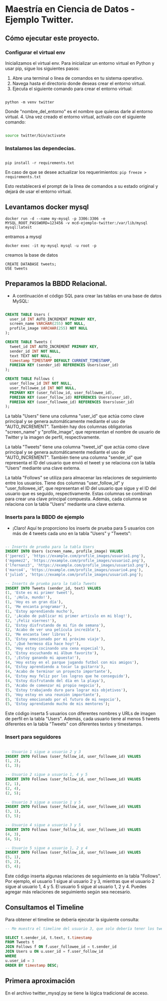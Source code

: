 # Maestría en Ciencia de Datos - Ejemplo Twitter.

## Cómo ejecutar este proyecto.

### Configurar el virtual env

Inicializamos el virtual env. Para inicializar un entorno virtual en Python y usar pip, sigue los siguientes pasos: 
1. Abre una terminal o línea de comandos en tu sistema operativo. 
2. Navega hasta el directorio donde deseas crear el entorno virtual. 
3. Ejecuta el siguiente comando para crear el entorno virtual:

```

python -m venv twitter
```



Donde "nombre_del_entorno" es el nombre que quieras darle al entorno virtual. 
4. Una vez creado el entorno virtual, actívalo con el siguiente comando:

```bash

source twitter/bin/activate
```


### Instalamos las dependecias.

```

pip install -r requirements.txt

```

En caso de que se desee actualizar los requerimientos: `pip freeze > requirements.txt`


Esto restablecerá el prompt de la línea de comandos a su estado original y dejará de usar el entorno virtual.

## Levantamos docker mysql
```
docker run -d --name my-mysql -p 3306:3306 -e MYSQL_ROOT_PASSWORD=123456 -v mcd-ejemplo-twitter:/var/lib/mysql mysql:latest
```
entramos a mysql
```
docker exec -it my-mysql mysql -u root -p 
```
creamos la base de datos 
```
CREATE DATABASE tweets;
USE tweets
```


## Preparamos la BBDD Relacional.
-  A continuación el código SQL para crear las tablas en una base de datos MySQL:

```sql

CREATE TABLE Users (
  user_id INT AUTO_INCREMENT PRIMARY KEY,
  screen_name VARCHAR(255) NOT NULL,
  profile_image VARCHAR(255) NOT NULL
);

CREATE TABLE Tweets (
  tweet_id INT AUTO_INCREMENT PRIMARY KEY,
  sender_id INT NOT NULL,
  text TEXT NOT NULL,
  timestamp TIMESTAMP DEFAULT CURRENT_TIMESTAMP,
  FOREIGN KEY (sender_id) REFERENCES Users(user_id)
);

CREATE TABLE Follows (
  user_follow_id INT NOT NULL,
  user_followee_id INT NOT NULL,
  PRIMARY KEY (user_follow_id, user_followee_id),
  FOREIGN KEY (user_follow_id) REFERENCES Users(user_id),
  FOREIGN KEY (user_followee_id) REFERENCES Users(user_id)
);
```

La tabla "Users" tiene una columna "user_id" que actúa como clave principal y se genera automáticamente mediante el uso de "AUTO_INCREMENT". También hay dos columnas obligatorias "screen_name" y "profile_image", que representan el nombre de usuario de Twitter y la imagen de perfil, respectivamente.

La tabla "Tweets" tiene una columna "tweet_id" que actúa como clave principal y se genera automáticamente mediante el uso de "AUTO_INCREMENT". También tiene una columna "sender_id" que representa el ID del usuario que envió el tweet y se relaciona con la tabla "Users" mediante una clave externa.

La tabla "Follows" se utiliza para almacenar las relaciones de seguimiento entre los usuarios. Tiene dos columnas "user_follow_id" y "user_followee_id", que representan el ID del usuario que sigue y el ID del usuario que es seguido, respectivamente. Estas columnas se combinan para crear una clave principal compuesta. Además, cada columna se relaciona con la tabla "Users" mediante una clave externa.

### Inserts para la BBDD de ejemplo

- ¡Claro! Aquí te proporciono los inserts de prueba para 5 usuarios con más de 4 tweets cada uno en la tabla "Users" y "Tweets":

```sql

-- Inserts de prueba para la tabla Users
INSERT INTO Users (screen_name, profile_image) VALUES
('jperez1', 'https://example.com/profile_images/usuario1.png'),
('mgomez2', 'https://example.com/profile_images/usuario2.png'),
('lfernanz3', 'https://example.com/profile_images/usuario3.png'),
('marco4', 'https://example.com/profile_images/usuario4.png'),
('julio5', 'https://example.com/profile_images/usuario5.png');

-- Inserts de prueba para la tabla Tweets
INSERT INTO Tweets (sender_id, text) VALUES
(1, 'Este es mi primer tweet'),
(1, '¡Hola, mundo!'),
(1, 'Hoy es un gran día'),
(1, 'Me encanta programar'),
(1, 'Estoy aprendiendo mucho'),
(2, '¡Acabo de publicar mi primer artículo en mi blog!'),
(2, '¡Feliz viernes!'),
(2, 'Estoy disfrutando de mi fin de semana'),
(2, 'Acabo de ver una película increíble'),
(2, 'Me encanta leer libros'),
(3, 'Estoy emocionado por mi próximo viaje'),
(3, '¡Qué hermoso día hace hoy!'),
(3, 'Hoy estoy cocinando una cena especial'),
(3, 'Estoy escuchando mi álbum favorito'),
(3, '¡Estoy ganando mi apuesta!'),
(4, 'Hoy estoy en el parque jugando futbol con mis amigos'),
(4, 'Estoy aprendiendo a tocar la guitarra'),
(4, 'Acabo de terminar un proyecto importante'),
(4, 'Estoy muy feliz por los logros que he conseguido'),
(4, 'Estoy disfrutando del día en la playa'),
(5, 'Acabo de comenzar mi propio negocio'),
(5, 'Estoy trabajando duro para lograr mis objetivos'),
(5, 'Hoy estoy en una reunión importante'),
(5, 'Estoy emocionado por el futuro de mi negocio'),
(5, 'Estoy aprendiendo mucho de mis mentores');
```



Este código inserta 5 usuarios con diferentes nombres y URLs de imagen de perfil en la tabla "Users". Además, cada usuario tiene al menos 5 tweets diferentes en la tabla "Tweets" con diferentes textos y timestamps.

### Insert para seguidores
```sql

-- Usuario 1 sigue a usuario 2 y 3
INSERT INTO Follows (user_follow_id, user_followee_id) VALUES
(1, 2),
(1, 3);

-- Usuario 2 sigue a usuario 1, 4 y 5
INSERT INTO Follows (user_follow_id, user_followee_id) VALUES
(2, 1),
(2, 4),
(2, 5);

-- Usuario 3 sigue a usuario 1 y 5
INSERT INTO Follows (user_follow_id, user_followee_id) VALUES
(3, 1),
(3, 5);

-- Usuario 4 sigue a usuario 3 y 5
INSERT INTO Follows (user_follow_id, user_followee_id) VALUES
(4, 3),
(4, 5);

-- Usuario 5 sigue a usuario 1, 2 y 4
INSERT INTO Follows (user_follow_id, user_followee_id) VALUES
(5, 1),
(5, 2),
(5, 4);
```

Este código inserta algunas relaciones de seguimiento en la tabla "Follows". Por ejemplo, el usuario 1 sigue al usuario 2 y 3, mientras que el usuario 2 sigue al usuario 1, 4 y 5. El usuario 5 sigue al usuario 1, 2 y 4. Puedes agregar más relaciones de seguimiento según sea necesario.

## Consultamos el Timeline

Para obtener el timeline se debería ejecutar la siguiente consulta:

```sql
-- Me muestra el timeline del usuario 3, que solo debería tener los tweets de las personas a las que sigue.

SELECT t.sender_id, t.text, t.timestamp 
FROM Tweets t 
JOIN Follows f ON f.user_followee_id = t.sender_id
JOIN Users u ON u.user_id = f.user_follow_id 
WHERE
u.user_id = 3
ORDER BY timestamp DESC;

```



## Primera aproximación

En el archivo twitter_mysql.py se tiene la lógica tradicional de acceso.
